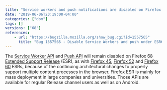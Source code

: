 ```yaml
---
title: "Service workers and push notifications are disabled on Firefox 68 ESR"
date: "2019-06-06T23:19:00-04:00"
categories: ["dom"]
tags: []
versions: ["68"]
references:
    - url: "https://bugzilla.mozilla.org/show_bug.cgi?id=1557565"
      title: "Bug 1557565 - Disable Service Workers and push under ESR68 but not under Fennec"
---
```

The [Service Worker API](https://developer.mozilla.org/docs/Web/API/Service_Worker_API) and [Push API](https://developer.mozilla.org/docs/Web/API/Push_API) will remain disabled on Firefox 68 [Extended Support Release](https://www.mozilla.org/firefox/organizations/) (ESR), as with [Firefox 45](https://www.fxsitecompat.com/en-CA/docs/2016/service-workers-have-been-disabled-in-firefox-45-esr/), [Firefox 52](https://www.fxsitecompat.com/en-CA/docs/2017/service-workers-and-push-notifications-are-disabled-on-firefox-52-esr/) and [Firefox 60](https://www.fxsitecompat.com/en-CA/docs/2018/service-workers-and-push-notifications-are-disabled-on-firefox-60-esr/) ESRs, because of the continuing architectural changes to properly support multiple content processes in the browser. Firefox ESR is mainly for mass deployment in large companies and universities. Those APIs are available for regular Release channel users as well as on Android.
